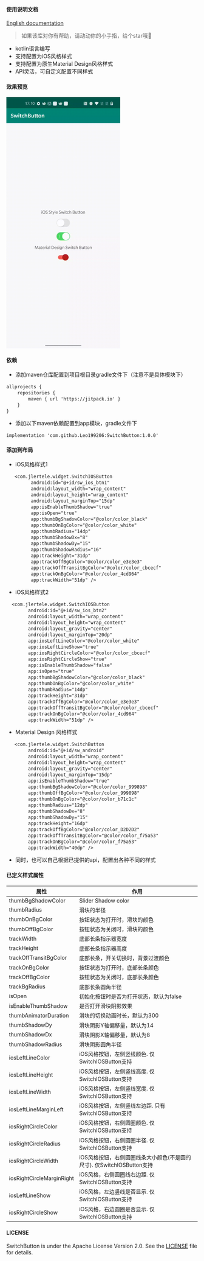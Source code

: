 #### 使用说明文档
[English documentation](https://raw.githubusercontent.com/Leo199206/SwitchButton/master/README_EN.md)
> 如果该库对你有帮助，请动动你的小手指，给个star哦🤩
+ kotlin语言编写
+ 支持配置为iOS风格样式
+ 支持配置为原生Material Design风格样式
+ API灵活，可自定义配置不同样式


#### 效果预览
<img src="https://raw.githubusercontent.com/Leo199206/SwitchButton/master/device-2021-01-21-171055.gif" width="300" heght="500" align=center />


#### 依赖
+ 添加maven仓库配置到项目根目录gradle文件下（注意不是具体模块下）

```
allprojects {
    repositories {
        maven { url 'https://jitpack.io' }
    }
}
```

+ 添加以下maven依赖配置到app模块，gradle文件下

```
implementation 'com.github.Leo199206:SwitchButton:1.0.0'
```

#### 添加到布局
+ iOS风格样式1

```
   <com.jlertele.widget.SwitchIOSButton
         android:id="@+id/sw_ios_btn1"
         android:layout_width="wrap_content"
         android:layout_height="wrap_content"
         android:layout_marginTop="15dp"
         app:isEnableThumbShadow="true"
         app:isOpen="true"
         app:thumbBgShadowColor="@color/color_black"
         app:thumbOnBgColor="@color/color_white"
         app:thumbRadius="14dp"
         app:thumbShadowDx="8"
         app:thumbShadowDy="15"
         app:thumbShadowRadius="16"
         app:trackHeight="31dp"
         app:trackOffBgColor="@color/color_e3e3e3"
         app:trackOffTransitBgColor="@color/color_cbcecf"
         app:trackOnBgColor="@color/color_4cd964"
         app:trackWidth="51dp" />
```

+ iOS风格样式2

```
  <com.jlertele.widget.SwitchIOSButton
        android:id="@+id/sw_ios_btn2"
        android:layout_width="wrap_content"
        android:layout_height="wrap_content"
        android:layout_gravity="center"
        android:layout_marginTop="20dp"
        app:iosLeftLineColor="@color/color_white"
        app:iosLeftLineShow="true"
        app:iosRightCircleColor="@color/color_cbcecf"
        app:iosRightCircleShow="true"
        app:isEnableThumbShadow="false"
        app:isOpen="true"
        app:thumbBgShadowColor="@color/color_black"
        app:thumbOnBgColor="@color/color_white"
        app:thumbRadius="14dp"
        app:trackHeight="31dp"
        app:trackOffBgColor="@color/color_e3e3e3"
        app:trackOffTransitBgColor="@color/color_cbcecf"
        app:trackOnBgColor="@color/color_4cd964"
        app:trackWidth="51dp" />

```

+ Material Design 风格样式

```
   <com.jlertele.widget.SwitchButton
        android:id="@+id/sw_android"
        android:layout_width="wrap_content"
        android:layout_height="wrap_content"
        android:layout_gravity="center"
        android:layout_marginTop="15dp"
        app:isEnableThumbShadow="true"
        app:thumbBgShadowColor="@color/color_999898"
        app:thumbOffBgColor="@color/color_999898"
        app:thumbOnBgColor="@color/color_b71c1c"
        app:thumbRadius="12dp"
        app:thumbShadowDx="8"
        app:thumbShadowDy="15"
        app:trackHeight="16dp"
        app:trackOffBgColor="@color/color_D2D2D2"
        app:trackOffTransitBgColor="@color/color_f75a53"
        app:trackOnBgColor="@color/color_f75a53"
        app:trackWidth="40dp" />

```

+ 同时，也可以自己根据已提供的api，配置出各种不同的样式


#### 已定义样式属性




| 属性  | 作用 |
| --- | --- |
| thumbBgShadowColor  | Slider Shadow color |
| thumbRadius | 滑块的半径 |
| thumbOnBgColor | 按钮状态为打开时，滑块的颜色 |
| thumbOffBgColor | 按钮状态为关闭时，滑块的颜色 |
| trackWidth | 底部长条指示器宽度 |
| trackHeight | 底部长条指示器高度 |
| trackOffTransitBgColor | 底部长条，开关切换时，背景过渡颜色 |
| trackOnBgColor | 按钮状态为打开时，底部长条颜色 |
| trackOffBgColor | 按钮状态为关闭时，底部长条颜色 |
| trackBgRadius | 底部长条圆角半径|
| isOpen | 初始化按钮时是否为打开状态，默认为false |
| isEnableThumbShadow |  是否打开滑块阴影效果|
| thumbAnimatorDuration | 滑块的切换动画时长，默认为300 |
| thumbShadowDy | 滑块阴影Y轴偏移量，默认为14 |
| thumbShadowDx | 滑块阴影X轴偏移量，默认为8 |
| thumbShadowRadius | 滑块阴影圆角半径 |
| iosLeftLineColor | iOS风格按钮，左侧竖线颜色. 仅SwitchIOSButton支持 |
| iosLeftLineHeight | iOS风格按钮，左侧竖线高度. 仅SwitchIOSButton支持|
| iosLeftLineWidth | iOS风格按钮，左侧竖线宽度. 仅SwitchIOSButton支持 |
| iosLeftLineMarginLeft | iOS风格按钮，左侧竖线左边距. 只有SwitchIOSButton支持 |
| iosRightCircleColor | iOS风格按钮，右侧圆圈颜色. 仅SwitchIOSButton支持 |
| iosRightCircleRadius | iOS风格按钮，右侧圆圈半径. 仅SwitchIOSButton支持 |
| iosRightCircleWidth | iOS风格按钮，右侧圆圈线条大小颜色(不是圆的尺寸). 仅SwitchIOSButton支持 |
| iosRightCircleMarginRight | iOS风格，右侧圆圈线右边距. 仅SwitchIOSButton支持 |
| iosLeftLineShow | iOS风格，左边竖线是否显示. 仅SwitchIOSButton支持 |
| iosRightCircleShow | iOS风格，右边圆圈是否显示. 仅SwitchIOSButton支持 |

#### LICENSE
SwitchButton is under the Apache License Version 2.0. See the [LICENSE](https://raw.githubusercontent.com/Leo199206/SwitchButton/master/LICENSE) file for details.

